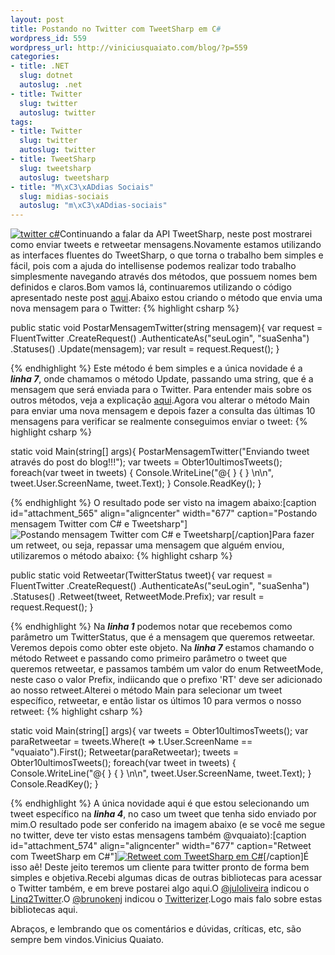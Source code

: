 ```yaml
--- 
layout: post
title: Postando no Twitter com TweetSharp em C#
wordpress_id: 559
wordpress_url: http://viniciusquaiato.com/blog/?p=559
categories: 
- title: .NET
  slug: dotnet
  autoslug: .net
- title: Twitter
  slug: twitter
  autoslug: twitter
tags: 
- title: Twitter
  slug: twitter
  autoslug: twitter
- title: TweetSharp
  slug: tweetsharp
  autoslug: tweetsharp
- title: "M\xC3\xADdias Sociais"
  slug: midias-sociais
  autoslug: "m\xC3\xADdias-sociais"
---
```

[![](http://viniciusquaiato.com/images_posts/twitter_512x512-150x150.png "twitter c#")](http://viniciusquaiato.com/images_posts/twitter_512x512.png)Continuando a falar da API TweetSharp, neste post mostrarei como enviar tweets e retweetar mensagens.Novamente estamos utilizando as interfaces fluentes do TweetSharp, o que torna o trabalho bem simples e fácil, pois com a ajuda do intellisense podemos realizar todo trabalho simplesmente navegando através dos métodos, que possuem nomes bem definidos e claros.Bom vamos lá, continuaremos utilizando o código apresentado neste post [aqui](http://viniciusquaiato.com/blog/tweetsharp-acessando-o-twitter-com-c/).Abaixo estou criando o método que envia uma nova mensagem para o Twitter:
{% highlight csharp %}

public 
static void PostarMensagemTwitter(string mensagem){
var request = FluentTwitter                   .CreateRequest()                   .AuthenticateAs("seuLogin", "suaSenha")                   .Statuses()                   .Update(mensagem);
var result = request.Request();
    }

{% endhighlight %}
Este método é bem simples e a única novidade é a **_linha 7_**, onde chamamos o método Update, passando uma string, que é a mensagem que será enviada para o Twitter. Para entender mais sobre os outros métodos, veja a explicação [aqui](http://viniciusquaiato.com/blog/tweetsharp-acessando-o-twitter-com-c/).Agora vou alterar o método Main para enviar uma nova mensagem e depois fazer a consulta das últimas 10 mensagens para verificar se realmente conseguimos enviar o tweet:
{% highlight csharp %}

static void Main(string[] args){    PostarMensagemTwitter("Enviando tweet através do post do blog!!!");
var tweets = Obter10ultimosTweets();
foreach(var tweet in tweets)    {        Console.WriteLine("@{
}
 {
}
\n\n", tweet.User.ScreenName, tweet.Text);
    }
        Console.ReadKey();
    }

{% endhighlight %}
O resultado pode ser visto na imagem abaixo:[caption id="attachment_565" align="aligncenter" width="677" caption="Postando mensagem Twitter com C# e Tweetsharp"]![Postando mensagem Twitter com C# e Tweetsharp](http://viniciusquaiato.com/images_posts/Postando-mensagem-twitter.jpg "Postando mensagem Twitter com C# e Tweetsharp")[/caption]Para fazer um retweet, ou seja, repassar uma mensagem que alguém enviou, utilizaremos o método abaixo:
{% highlight csharp %}

public 
static void Retweetar(TwitterStatus tweet){
var request = FluentTwitter       .CreateRequest()       .AuthenticateAs("seuLogin", "suaSenha")       .Statuses()       .Retweet(tweet, RetweetMode.Prefix);
var result = request.Request();
    }

{% endhighlight %}
Na **_linha 1_** podemos notar que recebemos como parâmetro um TwitterStatus, que é a mensagem que queremos retweetar. Veremos depois como obter este objeto. Na **_linha 7_** estamos chamando o método Retweet e passando como primeiro parâmetro o tweet que queremos retweetar, e passamos também um valor do enum RetweetMode, neste caso o valor Prefix, indiicando que o prefixo 'RT' deve ser adicionado ao nosso retweet.Alterei o método Main para selecionar um tweet específico, retweetar, e então listar os últimos 10 para vermos o nosso retweet:
{% highlight csharp %}

static void Main(string[] args){
var tweets = Obter10ultimosTweets();
var paraRetweetar = tweets.Where(t => t.User.ScreenName == "vquaiato").First();
    Retweetar(paraRetweetar);
    tweets = Obter10ultimosTweets();
foreach(var tweet in tweets)    {        Console.WriteLine("@{
}
 {
}
\n\n", tweet.User.ScreenName, tweet.Text);
    }
    Console.ReadKey();
    }

{% endhighlight %}
A única novidade aqui é que estou selecionando um tweet específico na **_linha 4_**, no caso um tweet que tenha sido enviado por mim.O resultado pode ser conferido na imagem abaixo (e se você me segue no twitter, deve ter visto estas mensagens também @vquaiato):[caption id="attachment_574" align="aligncenter" width="677" caption="Retweet com TweetSharp em C#"][![Retweet com TweetSharp em C#](http://viniciusquaiato.com/images_posts/Retweetando-com-TweetSharp.jpg "Retweet com TweetSharp em C#")](http://viniciusquaiato.com/images_posts/Retweetando-com-TweetSharp.jpg)[/caption]É isso aê! Deste jeito teremos um cliente para twitter pronto de forma bem simples e objetiva.Recebi algumas dicas de outras bibliotecas para acessar o Twitter também, e em breve postarei algo aqui.O [@juloliveira](http://twitter.com/juloliveira) indicou o [Linq2Twitter](http://www.codeplex.com/LinqToTwitter).O [@brunokenj](http://twitter.com/brunokenj) indicou o [Twitterizer](http://code.google.com/p/twitterizer/).Logo mais falo sobre estas bibliotecas aqui.

Abraços,
 e lembrando que os comentários e dúvidas, críticas, etc, são sempre bem vindos.Vinicius Quaiato.

